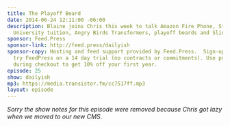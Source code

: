 ```yaml
---
title: The Playoff Beard
date: 2014-06-24 12:11:00 -06:00
description: Blaine joins Chris this week to talk Amazon Fire Phone, Starbucks free
  University tuition, Angry Birds Transformers, playoff beards and Slingshot vs Snapchat.
sponsor: Feed.Press
sponsor-link: http://feed.press/dailyish
sponsor-copy: Hosting and feed support provided by Feed.Press.  Sign-up today and
  try FeedPress on a 14 day trial (no contracts or commitments). Use promo code "dailyish"
  during checkout to get 10% off your first year.
episode: 25
show: dailyish
mp3: https://media.transistor.fm/cc7517ff.mp3
layout: episode
---
```


<em>Sorry the show notes for this episode were removed because Chris got lazy when we moved to our new CMS</em>.
